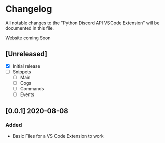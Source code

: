 # Changelog

All notable changes to the "Python Discord API VSCode Extension" will be documented in this file.

Website coming Soon

## [Unreleased]

- [x] Initial release
- [ ] Snippets
  - [ ] Main
  - [ ] Cogs
  - [ ] Commands
  - [ ] Events
  
## [0.0.1] 2020-08-08
### Added
- Basic Files for a VS Code Extension to work
